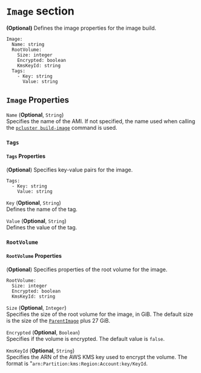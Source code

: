 # `Image` section<a name="build-Image-v3"></a>

**\(Optional\)** Defines the image properties for the image build\.

```
Image:
  Name: string
  RootVolume:
    Size: integer
    Encrypted: boolean
    KmsKeyId: string
  Tags:
    - Key: string
      Value: string
```

## `Image` Properties<a name="build-Image-v3.properties"></a>

`Name` \(**Optional**, `String`\)  
Specifies the name of the AMI\. If not specified, the name used when calling the [`pcluster build-image`](pcluster.build-image-v3.md) command is used\.

### `Tags`<a name="build-Image-v3-Tags"></a>

#### `Tags` Properties<a name="build-Image-v3-Tags.properties"></a>

\(**Optional**\) Specifies key\-value pairs for the image\.

```
Tags:
  - Key: string
    Value: string
```

`Key` \(**Optional**, `String`\)  
Defines the name of the tag\.

`Value` \(**Optional**, `String`\)  
Defines the value of the tag\.

### `RootVolume`<a name="build-Image-v3-RootVolume"></a>

#### `RootVolume` Properties<a name="build-Image-v3-RootVolume.properties"></a>

\(**Optional**\) Specifies properties of the root volume for the image\.

```
RootVolume:
  Size: integer
  Encrypted: boolean
  KmsKeyId: string
```

`Size` \(**Optional**, `Integer`\)  
Specifies the size of the root volume for the image, in GiB\. The default size is the size of the [`ParentImage`](Build-v3.md#yaml-build-image-Build-ParentImage) plus 27 GiB\.

`Encrypted` \(**Optional**, `Boolean`\)  
Specifies if the volume is encrypted\. The default value is `false`\.

`KmsKeyId` \(**Optional**, `String`\)  
Specifies the ARN of the AWS KMS key used to encrypt the volume\. The format is "`arn:Partition:kms:Region:Account:key/KeyId`\.
